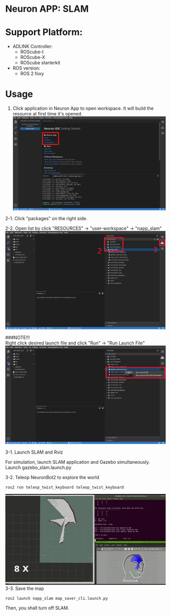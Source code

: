 # Neuron APP: SLAM

# Support Platform:

* ADLINK Controller:
  - ROScube-I
  - ROScube-X
  - ROScube starterkit
* ROS version:
  - ROS 2 foxy

# Usage
1. Click application in Neuron App to open workspace. It will build the resource at first time it's opened.
     ![](readme_resource/open_app.png)
   
2-1. Click "packages" on the right side.

2-2. Open list by click "RESOURCES" -> "user-workspace" -> "napp_slam"
     ![](readme_resource/click_resourse_slam.png)

###NOTE!!!    
Right click desired launch file and click "Run" -> "Run Launch File"
     ![](readme_resource/launch_slam.png)
     
3-1. Launch SLAM and Rviz 
   
   For simulation, launch SLAM application and Gazebo simultaneously. Launch gazebo_slam.launch.py

3-2. Teleop NeuronBot2 to explore the world
   ```
   ros2 run teleop_twist_keyboard teleop_twist_keyboard
   ```
   ![](readme_resource/slam_teleop_8x.gif)
3-3. Save the map
   ```
   ros2 launch napp_slam map_saver_cli.launch.py
   ```

   Then, you shall turn off SLAM.

